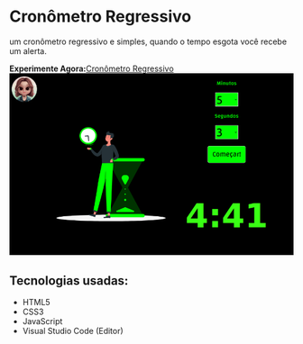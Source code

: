 # Cronômetro Regressivo 
 um cronômetro regressivo e simples, quando o tempo esgota você recebe um alerta.

  **Experimente Agora:**[Cronômetro Regressivo](https://app.netlify.com/sites/cronometro-regressivo/deploys)
 ![Cronômetro Regressivo](img/cronometrosite.png)


## Tecnologias usadas:
- HTML5
- CSS3
- JavaScript
- Visual Studio Code (Editor)
